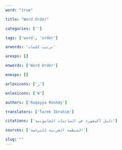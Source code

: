 ```yaml
---
word: "true"

title: "Word Order"

categories: ['']

tags: ['word', 'order']

arwords: 'ترتيب كلمات'

arexps: []

enwords: ['Word Order']

enexps: []

arlexicons: ['ر']

enlexicons: ['W']

authors: ['Ruqayya Roshdy']

translators: ['Tarek Ibrahim']

citations: ['دليل أكسفورد في السانيات الحاسوبية']

sources: ['المنظمة العربية للترجمة']

slug: ""
---
```

